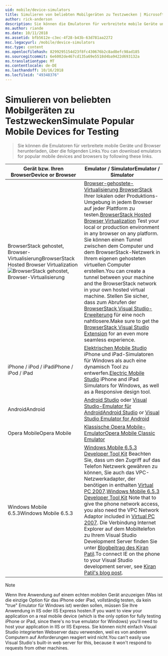 ```yaml
---
uid: mobile/device-simulators
title: Simulieren von beliebten Mobilgeräten zu Testzwecken | Microsoft-Dokumentation
author: rick-anderson
description: Sie können die Emulatoren für verbreitete mobile Geräte und Browser herunterladen, über die folgenden links
ms.author: riande
ms.date: 10/11/2018
ms.assetid: bfb5612e-c3ec-4f28-b43b-63d781aa2272
msc.legacyurl: /mobile/device-simulators
msc.type: content
ms.openlocfilehash: 8299295154d23f8fc430676b2c8ad8efc98ad185
ms.sourcegitcommit: 6e6002de467cd135a69e5518d4ba9422d693132a
ms.translationtype: MT
ms.contentlocale: de-DE
ms.lasthandoff: 10/16/2018
ms.locfileid: "49348376"
---
```

# <a name="simulate-popular-mobile-devices-for-testing"></a><span data-ttu-id="78ba4-103">Simulieren von beliebten Mobilgeräten zu Testzwecken</span><span class="sxs-lookup"><span data-stu-id="78ba4-103">Simulate Popular Mobile Devices for Testing</span></span>

> <span data-ttu-id="78ba4-104">Sie können die Emulatoren für verbreitete mobile Geräte und Browser herunterladen, über die folgenden Links.</span><span class="sxs-lookup"><span data-stu-id="78ba4-104">You can download emulators for popular mobile devices and browsers by following these links.</span></span>

| <span data-ttu-id="78ba4-105">Gerät bzw. Ihren Browser</span><span class="sxs-lookup"><span data-stu-id="78ba4-105">Device or Browser</span></span> | <span data-ttu-id="78ba4-106">Emulator / Simulator</span><span class="sxs-lookup"><span data-stu-id="78ba4-106">Emulator / Simulator</span></span> |
| --- | --- |
| <span data-ttu-id="78ba4-107">BrowserStack gehostet, Browser-Virtualisierung</span><span class="sxs-lookup"><span data-stu-id="78ba4-107">BrowserStack Hosted Browser Virtualization</span></span> ![BrowserStack gehostet, Browser-Virtualisierung](device-simulators/_static/image1.png) | <span data-ttu-id="78ba4-109">[Browser-gehostete-Virtualisierung BrowserStack](http://browserstack.com) Ihrer lokalen oder Produktions-Umgebung in jedem Browser auf jeder Plattform zu testen.</span><span class="sxs-lookup"><span data-stu-id="78ba4-109">[BrowserStack Hosted Browser Virtualization](http://browserstack.com) Test your local or production environment in any browser on any platform.</span></span> <span data-ttu-id="78ba4-110">Sie können einen Tunnel zwischen dem Computer und dem BrowserStack-Netzwerk in Ihrem eigenen gehosteten virtuellen Computer erstellen.</span><span class="sxs-lookup"><span data-stu-id="78ba4-110">You can create a tunnel between your machine and the BrowserStack network in your own hosted virtual machine.</span></span> <span data-ttu-id="78ba4-111">Stellen Sie sicher, dass zum Abrufen der [BrowserStack Visual Studio-Erweiterung](https://marketplace.visualstudio.com/items?itemName=browserstackcom.BrowserStack) für eine noch nahtlosere.</span><span class="sxs-lookup"><span data-stu-id="78ba4-111">Make sure to get the [BrowserStack Visual Studio Extension](https://marketplace.visualstudio.com/items?itemName=browserstackcom.BrowserStack) for an even more seamless experience.</span></span> |
| <span data-ttu-id="78ba4-112">iPhone / iPod / iPad</span><span class="sxs-lookup"><span data-stu-id="78ba4-112">iPhone / iPod / iPad</span></span> | <span data-ttu-id="78ba4-113">[Elektrischen Mobile Studio](http://www.electricplum.com/studio.aspx) iPhone und iPad-Simulatoren für Windows als auch eine dynamisch Tool zu entwerfen.</span><span class="sxs-lookup"><span data-stu-id="78ba4-113">[Electric Mobile Studio](http://www.electricplum.com/studio.aspx) iPhone and iPad Simulators for Windows, as well as a Responsive design tool.</span></span> |
| <span data-ttu-id="78ba4-114">Android</span><span class="sxs-lookup"><span data-stu-id="78ba4-114">Android</span></span> | <span data-ttu-id="78ba4-115">[Android Studio](https://developer.android.com/studio/) oder [Visual Studio-Emulator für Android](https://visualstudio.microsoft.com/vs/msft-android-emulator/)</span><span class="sxs-lookup"><span data-stu-id="78ba4-115">[Android Studio](https://developer.android.com/studio/) or [Visual Studio Emulator for Android](https://visualstudio.microsoft.com/vs/msft-android-emulator/)</span></span> |
| <span data-ttu-id="78ba4-116">Opera Mobile</span><span class="sxs-lookup"><span data-stu-id="78ba4-116">Opera Mobile</span></span> | [<span data-ttu-id="78ba4-117">Klassische Opera Mobile-Emulator</span><span class="sxs-lookup"><span data-stu-id="78ba4-117">Opera Mobile Classic Emulator</span></span>](https://www.opera.com/developer/mobile-emulator) |
| <span data-ttu-id="78ba4-118">Windows Mobile 6.5.3</span><span class="sxs-lookup"><span data-stu-id="78ba4-118">Windows Mobile 6.5.3</span></span> | <span data-ttu-id="78ba4-119">[Windows Mobile 6.5.3 Developer Tool Kit](https://www.microsoft.com/downloads/en/details.aspx?FamilyID=c0213f68-2e01-4e5c-a8b2-35e081dcf1ca&amp;displaylang=en) Beachten Sie, dass um den Zugriff auf das Telefon Netzwerk gewähren zu können, Sie auch das VPC-Netzwerkadapter, der benötigen in enthalten [Virtual PC 2007](https://www.microsoft.com/downloads/en/details.aspx?FamilyID=04d26402-3199-48a3-afa2-2dc0b40a73b6&amp;DisplayLang=en).</span><span class="sxs-lookup"><span data-stu-id="78ba4-119">[Windows Mobile 6.5.3 Developer Tool Kit](https://www.microsoft.com/downloads/en/details.aspx?FamilyID=c0213f68-2e01-4e5c-a8b2-35e081dcf1ca&amp;displaylang=en) Note that to give the phone network access, you also need the VPC Network Adaptor included in [Virtual PC 2007](https://www.microsoft.com/downloads/en/details.aspx?FamilyID=04d26402-3199-48a3-afa2-2dc0b40a73b6&amp;DisplayLang=en).</span></span> <span data-ttu-id="78ba4-120">Die Verbindung Internet Explorer auf dem Mobiltelefon zu Ihrem Visual Studio Development Server finden Sie unter [Blogbeitrag des Kiran Patil](http://kiranpatils.wordpress.com/2009/11/19/access-internetlocal-website-from-your-windows-mobile-device-emulators/).</span><span class="sxs-lookup"><span data-stu-id="78ba4-120">To connect IE on the phone to your Visual Studio development server, see [Kiran Patil's blog post](http://kiranpatils.wordpress.com/2009/11/19/access-internetlocal-website-from-your-windows-mobile-device-emulators/).</span></span> |

> [!NOTE]
> <span data-ttu-id="78ba4-121">Wenn Ihre Anwendung auf einem echten mobilen Gerät anzuzeigen (Was ist die einzige Option für das iPhone oder iPad, vollständig testen, da kein "true" Emulator für Windows ist) werden sollen, müssen Sie Ihre Anwendung in IIS oder IIS Express hosten.</span><span class="sxs-lookup"><span data-stu-id="78ba4-121">If you want to view your application on a real mobile device (which is the only option for fully testing iPhone or iPad, since there's no true emulator for Windows) you'll need to host your application in IIS or IIS Express.</span></span> <span data-ttu-id="78ba4-122">Sie können nicht einfach Visual Studio integrierten Webserver dazu verwenden, weil es von anderen Computern auf Anforderungen reagiert wird nicht.</span><span class="sxs-lookup"><span data-stu-id="78ba4-122">You can't easily use Visual Studio's built-in web server for this, because it won't respond to requests from other machines.</span></span>